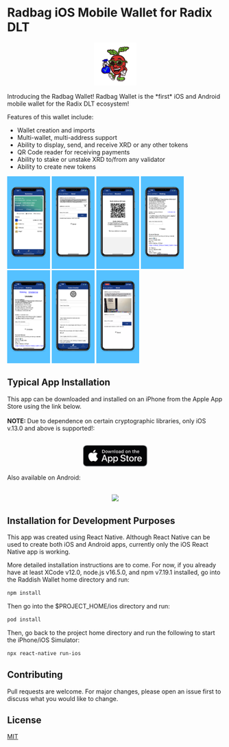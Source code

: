 # Radbag iOS Mobile Wallet for Radix DLT

<p align="center">
<img alight="center" src="src/assets/radish_nobackground.png" width="100" />
</p>
Introducing the Radbag Wallet! Radbag Wallet is the *first* iOS and Android mobile wallet for the Radix DLT ecosystem!

Features of this wallet include:

- Wallet creation and imports
- Multi-wallet, multi-address support
- Ability to display, send, and receive XRD or any other tokens
- QR Code reader for receiving payments
- Ability to stake or unstake XRD to/from any validator
- Ability to create new tokens 

<p float="left">
  <img src="src/assets/6.5-inchScreenshot1.png" width="100" />
  <img src="src/assets/6.5-inchScreenshot2.png" width="100" /> 
  <img src="src/assets/6.5-inchScreenshot3.png" width="100" />
  <img src="src/assets/6.5-inchScreenshot4.png" width="100" />
  <img src="src/assets/6.5-inchScreenshot5.png" width="100" /> 
  <img src="src/assets/6.5-inchScreenshot6.png" width="100" />
  <img src="src/assets/6.5-inchScreenshot7.png" width="100" />
</p>

## Typical App Installation

This app can be downloaded and installed on an iPhone from the Apple App Store using the link below. 
</br>
</br>
<b>NOTE: </b>Due to dependence on certain cryptographic libraries, only iOS v.13.0 and above is supported!:
</br>
</br>
<p align="center">
<a href="https://apps.apple.com/us/app/raddish-wallet/id1608033916"><img src="src/assets/download-on-the-app-store-badge.png" width="150" /></a>
</p>

Also available on Android:
</br>
</br>
<p align="center">
<a href="https://play.google.com/store/apps/details?id=com.raddishwallet&hl=en_US&gl=US"><img src="https://i0.wp.com/radbag.io/wp-content/uploads/2022/03/googleplay-1.png?resize=768%2C228&ssl=1" width="150" /></a>
</p>

## Installation for Development Purposes

This app was created using React Native. Although React Native can be used to create both iOS and Android apps, currently only the iOS React Native app is working.

More detailed installation instructions are to come. For now, if you already have at least XCode v12.0, node.js v16.5.0, and npm v7.19.1 installed, go into the Raddish Wallet home directory and run:

```bash
npm install
```
Then go into the $PROJECT_HOME/ios directory and run:
```bash
pod install
```

Then, go back to the project home directory and run the following to start the iPhone/iOS Simulator:

```bash
npx react-native run-ios  
```



## Contributing
Pull requests are welcome. For major changes, please open an issue first to discuss what you would like to change.

## License
[MIT](https://choosealicense.com/licenses/mit/)
